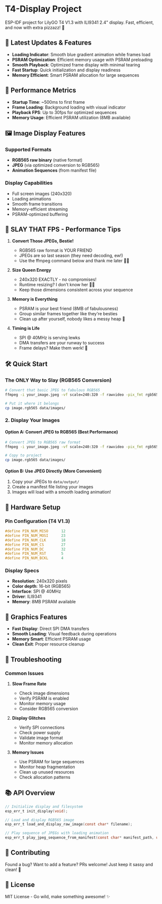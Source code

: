 # T4-Display Project

ESP-IDF project for LilyGO T4 V1.3 with ILI9341 2.4" display. Fast, efficient, and now with extra pizzazz! 💫

## 🚀 Latest Updates & Features

- **Loading Indicator**: Smooth blue gradient animation while frames load
- **PSRAM Optimization**: Efficient memory usage with PSRAM preloading
- **Smooth Playback**: Optimized frame display with minimal tearing
- **Fast Startup**: Quick initialization and display readiness
- **Memory Efficient**: Smart PSRAM allocation for large sequences

## 🎯 Performance Metrics

- **Startup Time**: ~500ms to first frame
- **Frame Loading**: Background loading with visual indicator
- **Playback FPS**: Up to 30fps for optimized sequences
- **Memory Usage**: Efficient PSRAM utilization (8MB available)

## 🖼️ Image Display Features

### Supported Formats

- **RGB565 raw binary** (native format)
- **JPEG** (via optimized conversion to RGB565)
- **Animation Sequences** (from manifest file)

### Display Capabilities

- Full screen images (240x320)
- Loading animations
- Smooth frame transitions
- Memory-efficient streaming
- PSRAM-optimized buffering

## 💅 SLAY THAT FPS - Performance Tips

1. **Convert Those JPEGs, Bestie!**

   - RGB565 raw format is YOUR FRIEND
   - JPEGs are so last season (they need decoding, ew!)
   - Use the ffmpeg command below and thank me later 💁‍♀️

2. **Size Queen Energy**

   - 240x320 EXACTLY - no compromises!
   - Runtime resizing? I don't know her 🙅‍♀️
   - Keep those dimensions consistent across your sequence

3. **Memory is Everything**

   - PSRAM is your best friend (8MB of fabulousness)
   - Group similar frames together like they're besties
   - Clean up after yourself, nobody likes a messy heap 💅

4. **Timing is Life**
   - SPI @ 40MHz is serving lewks
   - DMA transfers are your runway to success
   - Frame delays? Make them werk! 💃

## 🛠️ Quick Start

### The ONLY Way to Slay (RGB565 Conversion)

```bash
# Convert that basic JPEG to fabulous RGB565
ffmpeg -i your_image.jpeg -vf scale=240:320 -f rawvideo -pix_fmt rgb565le image.rgb565

# Put it where it belongs
cp image.rgb565 data/images/
```

### 2. Display Your Images

#### Option A: Convert JPEG to RGB565 (Best Performance)

```bash
# Convert JPEG to RGB565 raw format
ffmpeg -i your_image.jpeg -vf scale=240:320 -f rawvideo -pix_fmt rgb565le image.rgb565

# Copy to project
cp image.rgb565 data/images/
```

#### Option B: Use JPEG Directly (More Convenient)

1. Copy your JPEGs to `data/output/`
2. Create a manifest file listing your images
3. Images will load with a smooth loading animation!

## 🔧 Hardware Setup

### Pin Configuration (T4 V1.3)

```c
#define PIN_NUM_MISO      12
#define PIN_NUM_MOSI      23
#define PIN_NUM_CLK       18
#define PIN_NUM_CS        27
#define PIN_NUM_DC        32
#define PIN_NUM_RST       5
#define PIN_NUM_BCKL      4
```

### Display Specs

- **Resolution**: 240x320 pixels
- **Color depth**: 16-bit (RGB565)
- **Interface**: SPI @ 40MHz
- **Driver**: ILI9341
- **Memory**: 8MB PSRAM available

## 🎨 Graphics Features

- **Fast Display**: Direct SPI DMA transfers
- **Smooth Loading**: Visual feedback during operations
- **Memory Smart**: Efficient PSRAM usage
- **Clean Exit**: Proper resource cleanup

## 🐛 Troubleshooting

### Common Issues

1. **Slow Frame Rate**

   - Check image dimensions
   - Verify PSRAM is enabled
   - Monitor memory usage
   - Consider RGB565 conversion

2. **Display Glitches**

   - Verify SPI connections
   - Check power supply
   - Validate image format
   - Monitor memory allocation

3. **Memory Issues**
   - Use PSRAM for large sequences
   - Monitor heap fragmentation
   - Clean up unused resources
   - Check allocation patterns

## 📚 API Overview

```c
// Initialize display and filesystem
esp_err_t init_display(void);

// Load and display RGB565 image
esp_err_t load_and_display_raw_image(const char* filename);

// Play sequence of JPEGs with loading animation
esp_err_t play_jpeg_sequence_from_manifest(const char* manifest_path, uint32_t frame_delay_ms);
```

## 🎉 Contributing

Found a bug? Want to add a feature? PRs welcome! Just keep it sassy and clean! 💅

## 📝 License

MIT License - Go wild, make something awesome! ✨
